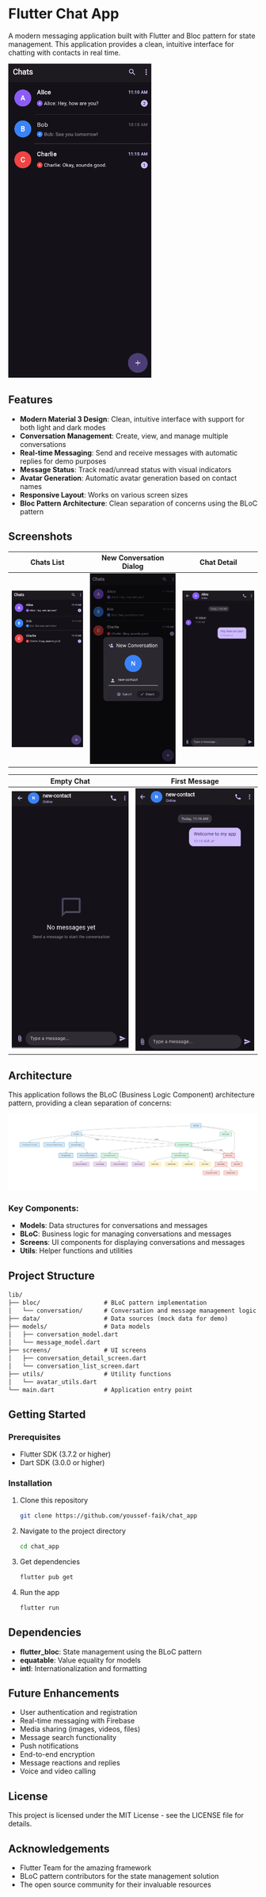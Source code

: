 # Flutter Chat App

A modern messaging application built with Flutter and Bloc pattern for state management. This application provides a clean, intuitive interface for chatting with contacts in real time.

![Chat List Screen](screenshots/chats_list_screen.png)

## Features

- **Modern Material 3 Design**: Clean, intuitive interface with support for both light and dark modes
- **Conversation Management**: Create, view, and manage multiple conversations
- **Real-time Messaging**: Send and receive messages with automatic replies for demo purposes
- **Message Status**: Track read/unread status with visual indicators
- **Avatar Generation**: Automatic avatar generation based on contact names
- **Responsive Layout**: Works on various screen sizes
- **Bloc Pattern Architecture**: Clean separation of concerns using the BLoC pattern

## Screenshots

| Chats List | New Conversation Dialog | Chat Detail |
|------------|-------------------------|-------------|
| ![Chats List](screenshots/chats_list_screen.png) | ![New Conversation](screenshots/new_conversation_dialog_screen.png) | ![Chat Detail](screenshots/chat_detail_alice_screen.png) |

| Empty Chat | First Message |
|------------|---------------|
| ![Empty Chat](screenshots/new_conversation_empty_screen.png) | ![First Message](screenshots/new_conversation_first_message_screen.png) |

## Architecture

This application follows the BLoC (Business Logic Component) architecture pattern, providing a clean separation of concerns:

![App Architecture](screenshots/app_architecture_diagram.png)

### Key Components:

- **Models**: Data structures for conversations and messages
- **BLoC**: Business logic for managing conversations and messages
- **Screens**: UI components for displaying conversations and messages
- **Utils**: Helper functions and utilities

## Project Structure

```
lib/
├── bloc/                  # BLoC pattern implementation
│   └── conversation/      # Conversation and message management logic
├── data/                  # Data sources (mock data for demo)
├── models/                # Data models
│   ├── conversation_model.dart
│   └── message_model.dart
├── screens/               # UI screens
│   ├── conversation_detail_screen.dart
│   └── conversation_list_screen.dart
├── utils/                 # Utility functions
│   └── avatar_utils.dart
└── main.dart              # Application entry point
```

## Getting Started

### Prerequisites

- Flutter SDK (3.7.2 or higher)
- Dart SDK (3.0.0 or higher)

### Installation

1. Clone this repository
   ```bash
   git clone https://github.com/youssef-faik/chat_app
   ```

2. Navigate to the project directory
   ```bash
   cd chat_app
   ```

3. Get dependencies
   ```bash
   flutter pub get
   ```

4. Run the app
   ```bash
   flutter run
   ```

## Dependencies

- **flutter_bloc**: State management using the BLoC pattern
- **equatable**: Value equality for models
- **intl**: Internationalization and formatting

## Future Enhancements

- User authentication and registration
- Real-time messaging with Firebase
- Media sharing (images, videos, files)
- Message search functionality
- Push notifications
- End-to-end encryption
- Message reactions and replies
- Voice and video calling

## License

This project is licensed under the MIT License - see the LICENSE file for details.

## Acknowledgements

- Flutter Team for the amazing framework
- BLoC pattern contributors for the state management solution
- The open source community for their invaluable resources
